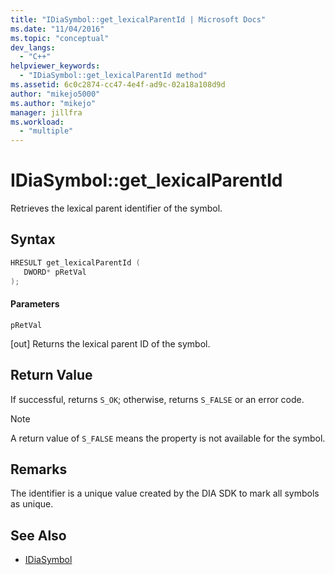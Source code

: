 ```yaml
---
title: "IDiaSymbol::get_lexicalParentId | Microsoft Docs"
ms.date: "11/04/2016"
ms.topic: "conceptual"
dev_langs:
  - "C++"
helpviewer_keywords:
  - "IDiaSymbol::get_lexicalParentId method"
ms.assetid: 6c0c2874-cc47-4e4f-ad9c-02a18a108d9d
author: "mikejo5000"
ms.author: "mikejo"
manager: jillfra
ms.workload:
  - "multiple"
---
```

# IDiaSymbol::get_lexicalParentId
Retrieves the lexical parent identifier of the symbol.

## Syntax

```C++
HRESULT get_lexicalParentId ( 
   DWORD* pRetVal
);
```

#### Parameters
 `pRetVal`

[out] Returns the lexical parent ID of the symbol.

## Return Value
 If successful, returns `S_OK`; otherwise, returns `S_FALSE` or an error code.

> [!NOTE]
> A return value of `S_FALSE` means the property is not available for the symbol.

## Remarks
 The identifier is a unique value created by the DIA SDK to mark all symbols as unique.

## See Also
- [IDiaSymbol](../../debugger/debug-interface-access/idiasymbol.md)